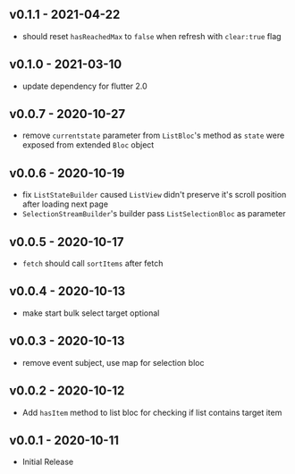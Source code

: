 ## v0.1.1 - 2021-04-22

* should reset `hasReachedMax` to `false` when refresh with `clear:true` flag

## v0.1.0 - 2021-03-10

* update dependency for flutter 2.0

## v0.0.7 - 2020-10-27

* remove `currentstate` parameter from `ListBloc`'s method as `state` were exposed from extended `Bloc` object

## v0.0.6 - 2020-10-19

* fix `ListStateBuilder` caused `ListView` didn't preserve it's scroll position after loading next page
* `SelectionStreamBuilder`'s builder pass `ListSelectionBloc` as parameter

## v0.0.5 - 2020-10-17

* `fetch` should call `sortItems` after fetch

## v0.0.4 - 2020-10-13

* make start bulk select target optional

## v0.0.3 - 2020-10-13

* remove event subject, use map for selection bloc

## v0.0.2 - 2020-10-12

* Add `hasItem` method to list bloc for checking if list contains target item

## v0.0.1 - 2020-10-11

* Initial Release
